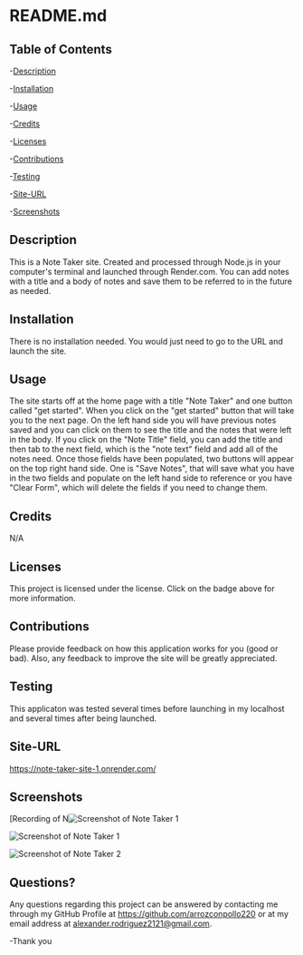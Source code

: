 
  # README.md
  
 
  ## Table of Contents
  
 -[Description](#Description)
  
 -[Installation](#Installation)
  
 -[Usage](#Usage)
  
 -[Credits](#Credits)
  
 -[Licenses](#Licenses)
  
 -[Contributions](#Contributions)
  
 -[Testing](#Testing)
  
 -[Site-URL](#Site-URL)
  
 -[Screenshots](#Screenshots)

  ## Description
  This is a Note Taker site. Created and processed through Node.js in your computer's terminal and launched through Render.com. You can add notes with a title and a body of notes and save them to be referred to in the future as needed.

  ## Installation
  There is no installation needed. You would just need to go to the URL and launch the site. 

  ## Usage
  The site starts off at the home page with a title "Note Taker" and one button called "get started". When you click on the "get started" button that will take you to the next page. On the left hand side you will have previous notes saved and you can click on them to see the title and the notes that were left in the body. If you click on the "Note Title" field, you can add the title and then tab to the next field, which is the "note text" field and add all of the notes need. Once those fields have been populated, two buttons will appear on the top right hand side. One is "Save Notes", that will save what you have in the two fields and populate on the left hand side to reference or you have "Clear Form", which will delete the fields if you need to change them.

  ## Credits
  N/A

  ## Licenses
  This project is licensed under the  license. Click on the badge above for more information.

  ## Contributions
  Please provide feedback on how this application works for you (good or bad). Also, any feedback to improve the site will be greatly appreciated.

  ## Testing
  This applicaton was tested several times before launching in my localhost and several times after being launched. 

  ## Site-URL
  https://note-taker-site-1.onrender.com/

  ## Screenshots
  [Recording of N![Screenshot of Note Taker 1](https://github.com/arrozconpollo220/Note-Taker-Site/assets/164965766/6f0b7f2f-6cf0-462c-8d04-59c59286d42f)
  
   ![Screenshot of Note Taker 1](https://github.com/arrozconpollo220/Note-Taker-Site/assets/164965766/72fedbd9-5c97-4a28-9744-eea1a04fbdaa)
   
  ![Screenshot of Note Taker 2](https://github.com/arrozconpollo220/Note-Taker-Site/assets/164965766/a2f1e625-43c8-40e9-b135-7eea470c8dea)


  ## Questions?
  Any questions regarding this project can be answered by contacting me through my GitHub Profile at https://github.com/arrozconpollo220 or at my email address at alexander.rodriguez2121@gmail.com. 

  -Thank you

